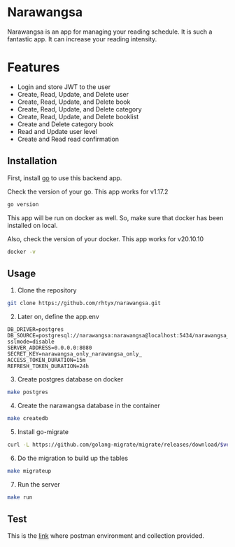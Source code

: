 # Narawangsa

Narawangsa is an app for managing your reading schedule. It is such a fantastic app. It can increase your reading intensity.

# Features
- Login and store JWT to the user
- Create, Read, Update, and Delete user
- Create, Read, Update, and Delete book
- Create, Read, Update, and Delete category
- Create, Read, Update, and Delete booklist
- Create and Delete category book
- Read and Update user level
- Create and Read read confirmation

## Installation

First, install [go](https://go.dev/doc/install) to use this backend app.

Check the version of your go. This app works for v1.17.2
```bash
go version
```

This app will be run on docker as well. So, make sure that docker has been installed on local.

Also, check the version of your docker. This app works for v20.10.10
```bash
docker -v
```
## Usage
1. Clone the repository
```bash
git clone https://github.com/rhtyx/narawangsa.git
```
2. Later on, define the app.env

```
DB_DRIVER=postgres
DB_SOURCE=postgresql://narawangsa:narawangsa@localhost:5434/narawangsa_db?sslmode=disable
SERVER_ADDRESS=0.0.0.0:8080
SECRET_KEY=narawangsa_only_narawangsa_only_
ACCESS_TOKEN_DURATION=15m
REFRESH_TOKEN_DURATION=24h
```
3. Create postgres database on docker
```bash
make postgres
```
4. Create the narawangsa database in the container
```bash
make createdb
```

5. Install go-migrate
```bash
curl -L https://github.com/golang-migrate/migrate/releases/download/$version/migrate.$platform-amd64.tar.gz | tar xvz
```

6. Do the migration to build up the tables
```bash
make migrateup
```

7. Run the server
```bash
make run
```

## Test
This is the [link](https://drive.google.com/drive/folders/1Pmmm7uNadgNJjmD2oqOakcMgVTWjdOHu?usp=sharing) where postman environment and collection provided.
